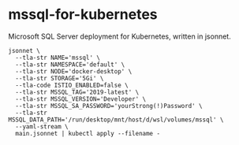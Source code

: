 # mssql-for-kubernetes
Microsoft SQL Server deployment for Kubernetes, written in jsonnet.

```
jsonnet \
  --tla-str NAME='mssql' \
  --tla-str NAMESPACE='default' \
  --tla-str NODE='docker-desktop' \
  --tla-str STORAGE='5Gi' \
  --tla-code ISTIO_ENABLED=false \
  --tla-str MSSQL_TAG='2019-latest' \
  --tla-str MSSQL_VERSION='Developer' \
  --tla-str MSSQL_SA_PASSWORD='yourStrong(!)Password' \
  --tla-str MSSQL_DATA_PATH='/run/desktop/mnt/host/d/wsl/volumes/mssql' \
  --yaml-stream \
  main.jsonnet | kubectl apply --filename -
```